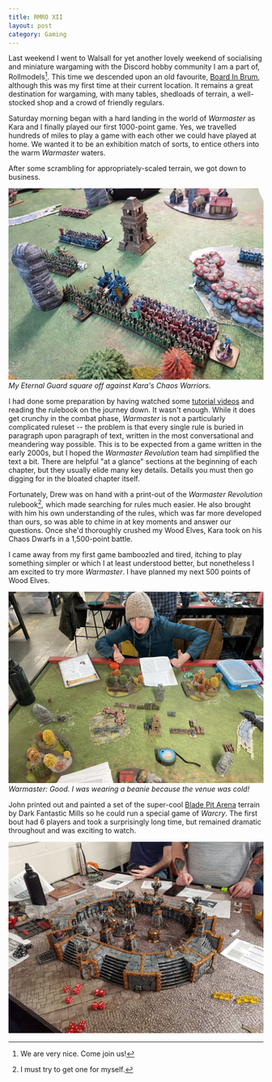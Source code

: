 ```yaml
---
title: RMRO XII
layout: post
category: Gaming
---
```


Last weekend I went to Walsall for yet another lovely weekend of socialising and miniature wargaming with the Discord hobby community I am a part of, Rollmodels[^1]. This time we descended upon an old favourite, [Board In Brum](), although this was my first time at their current location. It remains a great destination for wargaming, with many tables, shedloads of terrain, a well-stocked shop and a crowd of friendly regulars.

Saturday morning began with a hard landing in the world of *Warmaster* as Kara and I finally played our first 1000-point game. Yes, we travelled hundreds of miles to play a game with each other we could have played at home. We wanted it to be an exhibition match of sorts, to entice others into the warm *Warmaster* waters. 

After some scrambling for appropriately-scaled terrain, we got down to business.

![](/images/2023/11/rmro/warmaster.jpg "A Wood Elf army clashes with a Chaos army in a game of Warmaster")
*My Eternal Guard square off against Kara's Chaos Warriors.*

I had done some preparation by having watched some [tutorial videos]() and reading the rulebook on the journey down. It wasn't enough. While it does get crunchy in the combat phase, *Warmaster* is not a particularly complicated ruleset -- the problem is that every single rule is buried in paragraph upon paragraph of text, written in the most conversational and meandering way possible. This is to be expected from a game written in the early 2000s, but I hoped the *Warmaster Revolution* team had simplified the text a bit. There are helpful "at a glance" sections at the beginning of each chapter, but they usually elide many key details. Details you must then go digging for in the bloated chapter itself. 

Fortunately, Drew was on hand with a print-out of the *Warmaster Revolution* rulebook[^2], which made searching for rules much easier. He also brought with him his own understanding of the rules, which was far more developed than ours, so was able to chime in at key moments and answer our questions. Once she'd thoroughly crushed my Wood Elves, Kara took on his Chaos Dwarfs in a 1,500-point battle.

I came away from my first game bamboozled and tired, itching to play something simpler or which I at least understood better, but nonetheless I am excited to try more *Warmaster*. I have planned my next 500 points of Wood Elves.

![](/images/2023/11/rmro/me-master.jpg "Me, thumbs up, at the end of our battle.")
*Warmaster: Good. I was wearing a beanie because the venue was cold!*

John printed out and painted a set of the super-cool [Blade Pit Arena]() terrain by Dark Fantastic Mills so he could run a special game of *Warcry*. The first bout had 6 players and took a surprisingly long time, but remained dramatic throughout and was exciting to watch.

![](/images/2023/11/rmro/warcry-arena.jpg)

[^1]: We are very nice. Come join us!
[^2]: I must try to get one for myself.
